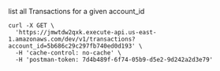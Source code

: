 list all Transactions for a given account_id

```
curl -X GET \
  'https://jmwtdw2qxk.execute-api.us-east-1.amazonaws.com/dev/v1/transactions?account_id=5b686c29c297fb740ed0d193' \
  -H 'cache-control: no-cache' \
  -H 'postman-token: 7d4b489f-6f74-05b9-d5e2-9d242a2d3e79'
```
